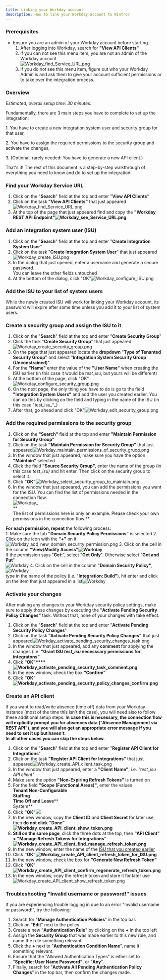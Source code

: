 ```yaml
---
title: Linking your Workday account
description: How to link your Workday account to Wintro?
---
```


### Prerequisites

*   Ensure you are an admin of your Workday account before starting.
    1.  After logging into Workday, search for **"View API Clients"**
    2.  If you can not see this menu item, you are not an admin of the Workday account.  
        ![Workday_find_Service_URL.png](https://help.kombo.dev/hc/article_attachments/14442192822161)
    3.  If you do not see this menu item, figure out who your Workday Admin is and ask them to give your account sufficient permissions or to take over the integration process.

### Overview

_Estimated, overall setup time: 30 minutes._

Fundamentally, there are 3 main steps you have to complete to set up the integration:

1\. You have to create a new integration system user and security group for that user, 

2\. You have to assign the required permissions to the security group and activate the changes,

3\. (Optional, rarely needed: You have to generate a new API client.)   
  

That's it! The rest of this document is a step-by-step walkthrough of everything you need to know and do to set up the integration.

### Find your Workday Service URL

1.  Click on the "**Search**" field at the top and enter "**View API Clients**"
2.  Click on the task **"View API Clients"** that just appeared![Workday_find_Service_URL.png](https://help.kombo.dev/hc/article_attachments/14442192822161)
3.  At the top of the page that just appeared find and copy the **"Workday REST API Endpoint"![Workday_see_Service_URL.png](https://help.kombo.dev/hc/article_attachments/14461586975377)**

### Add an integration system user (ISU)

1.  Click on the "**Search**" field at the top and enter "**Create Integration System User**"
2.  Click on the task "**Create Integration System User**" that just appeared![Workday_create_ISU.png](https://help.kombo.dev/hc/article_attachments/14371697439889)
3.  In the dialog that just opened, enter a username and generate a secure password.  
    You can leave the other fields untouched
4.  At the bottom of the dialog, click "OK"![Workday_configure_ISU.png](https://help.kombo.dev/hc/article_attachments/14371695658897)

### Add the ISU to your list of system users

While the newly created ISU will work for linking your Workday account, its password will expire after some time unless you add it to your list of system users.

### Create a security group and assign the ISU to it

1.  Click on the "**Search**" field at the top and enter "**Create Security Group**"
2.  Click the task "**Create Security Group**" that just appeared![Workday_create_security_group.png](https://help.kombo.dev/hc/article_attachments/14439978282513)
3.  On the page that just appeared locate the **dropdown** "**Type of Tenanted Security Group"** and select "**Integration System Security Group (Unconstrained)**"
4.  For the **"Name"** enter the value of the **"User Name"** when creating the ISU earlier (in this case it would be _test\_isu_, but yours will be different)
5.  At the bottom of the page, click "OK"![Workday_configure_security_group.png](https://help.kombo.dev/hc/article_attachments/14440201626385)
6.  On the next page, the only thing you have to do is go to the field **"Integration System Users"** and add the user you created earlier. You can do this by clicking on the field and typing in the name of the ISU (in this case "test\_isu_"_)
7.  After that, go ahead and click "OK"![Workday_edit_security_group.png](https://help.kombo.dev/hc/article_attachments/14440486943505)

### Add the required permissions to the security group

1.  Click on the **"Search"** field at the top and enter **"Maintain Permission for Security Group"**
2.  Click on the task **"Maintain Permission for Security Group"** that just appeared![Workday_maintain_permissions_of_security_gruop.png](https://help.kombo.dev/hc/article_attachments/14440751396497)
3.  In the window that just appeared, make sure you have the option **"Maintain"** selected
4.  Click the field **"Source Security Group"**, enter the name of the group (in this case _test\_isu)_ and hit enter. Then click on the security group to select it.
5.  Click **"OK"**![Workday_select_security_group_to_maintain.png](https://help.kombo.dev/hc/article_attachments/14440981671185)
6.  In the window that just appeared, you can add the permissions you want for the ISU. You can find the list of permissions needed in the connection flow.  
    ![Workday](https://help.kombo.dev/hc/article_attachments/16398826334481)_  
    **  
    The list of permissions here is only an example. Please check your own permissions in the connection flow.**  

**For each permission, repeat** the following process:  
    1.  Make sure the tab **"Domain Security Policy Permissions"** is selected
    2.  Click on the icon with the **"+"** on it![Workday_add_new_domain_security_permission.png](https://help.kombo.dev/hc/article_attachments/14441170631441)
    3.  Click on the cell in the column **"View/Modify Access"![Workday](https://help.kombo.dev/hc/article_attachments/16398892511761)**  
        If the permission says "**Get:**", select "**Get Only**". Otherwise select "**Get and Put**"  
        ![Workday](https://help.kombo.dev/hc/article_attachments/16398841932433)
    4.  Click on the cell in the column "**Domain Security Policy"**,  
        ![Workday](https://help.kombo.dev/hc/article_attachments/16398892513297)  
        type in the name of the policy (i.e. "**Integration: Build"**), hit enter and click on the item that just appeared in a list![Workday](https://help.kombo.dev/hc/article_attachments/16398826343697)

### Activate your changes

After making any changes to your Workday security policy settings, make sure to apply those changes by executing the **"Activate Pending Security Policy Changes"** task. Without that, none of your changes with take effect.

1.  Click on the "**Search**" field at the top and enter "**Activate Pending Security Policy Changes**"
2.  Click on the task **"Activate Pending Security Policy Changes"** that just appeared![Workday_activate_pending_security_changes_task.png](https://help.kombo.dev/hc/article_attachments/14647562265233)
3.  In the window that just appeared, add any **comment** for applying the changes (i.e. **"Grant ISU _test\_isu_ necesssary permissions for integratons"**
4.  Click **"OK"****![Workday_activate_pending_security_task_comment.png](https://help.kombo.dev/hc/article_attachments/14647573329553)**
5.  In the new window, check the box **"Confirm"**
6.  Click **"OK"![Workday_activate_pending_security_policy_changes_confirm.png](https://help.kombo.dev/hc/article_attachments/14647666232849)**

### Create an API client

If you want to read/write absence (time off) data from your Workday instance (most of the time this isn't the case), you will need also to follow these additional setup steps. **In case this is necessary, the connection flow will explicitly prompt you for absences data ("Absence Management via REST API"), and you will also get an appropriate error message if you need to set it up but haven't**.  
**In all other cases you can skip the steps below.**

1.  Click on the "**Search**" field at the top and enter "**Register API Client for Integrations**"
2.  Click on the task **"Register API Client for Integrations"** that just appeared![Workday_create_API_client_task.png](https://help.kombo.dev/hc/article_attachments/14648600075665)
3.  In the window that just appeared, enter a **"Client Name"**, i.e. _"test\_isu API client"_
4.  Make sure the option **"Non-Expiring Refresh Tokens"** is turned on
5.  For the field **"Scope (Functional Areas)"**, enter the values  
    **Tenant Non-Configurable  
    Staffing**  
    **Time Off and Leave****  
    System**
6.  Click **"OK"![](https://help.kombo.dev/hc/article_attachments/17343707733649)**
7.  In the new window, copy the **Client ID** and **Client Secret** for later use, then **do not click** **"Done"![Workday_create_API_client_show_token.png](https://help.kombo.dev/hc/article_attachments/14648907487249)**
8.  **Still on the same page**, click the three dots at the top, then **"API Client" > "Manage Refresh Tokens for Integrations"![Workday_create_API_client_find_manage_refresh_token.png](https://help.kombo.dev/hc/article_attachments/14648963263633)**
9.  In the new window, enter the name of the [ISU that you created earlier](#create-a-security-group-and-assign-the-isu-to-it)
10.  Click **"OK"![Workday_create_API_client_refresh_token_for_ISU.png](https://help.kombo.dev/hc/article_attachments/14649020864785)**
11.  In the new window, check the box for **"Generate New Refresh Token"**
12.  Click **"OK"![Workday_create_API_client_confirm_regenerate_refresh_token.png](https://help.kombo.dev/hc/article_attachments/14649122837009)**
13.  In the new window, copy the refresh token and store it for later use![Workday_create_API_client_show_refresh_token.png](https://help.kombo.dev/hc/article_attachments/14649129491345)

### Troubleshooting "Invalid username or password!" issues

If you are experiencing trouble logging in due to an error "Invalid username or password!", try the following:

1.  Search for "**Manage Authentication Policies**" in the top bar.
2.  Click on "**Edit**" next to the policy
3.  Create a new "**Authentication Rule**" by clicking on the **+** in the top left
4.  Assign the **Security Group** that was made earlier to this new rule, and name the rule something relevant.
5.  Click the **+** next to "**Authentication Condition Name**", name it something relevant.
6.  Ensure that the "Allowed Authentication Types" is either set to "**Specific: User Name Password"**, or "**Any**".
7.  Finally, search for "**Activate All Pending Authentication Policy Changes**" in the top bar, then confirm the changes made.
